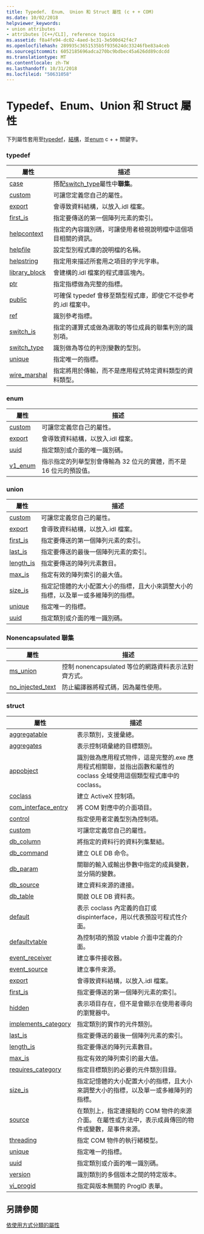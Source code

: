 ```yaml
---
title: Typedef、 Enum、 Union 和 Struct 屬性 (c + + COM)
ms.date: 10/02/2018
helpviewer_keywords:
- union attributes
- attributes [C++/CLI], reference topics
ms.assetid: f8a4fe94-dc02-4aed-bc31-3e500d42f4c7
ms.openlocfilehash: 289935c3651535b5f935624dc33246fbe83a4ceb
ms.sourcegitcommit: 6052185696adca270bc9bdbec45a626dd89cdcdd
ms.translationtype: MT
ms.contentlocale: zh-TW
ms.lasthandoff: 10/31/2018
ms.locfileid: "50631058"
---
```

# <a name="typedef-enum-union-and-struct-attributes"></a>Typedef、Enum、Union 和 Struct 屬性

下列屬性套用至[typedef](../../cpp/aliases-and-typedefs-cpp.md)，[結構](../../cpp/struct-cpp.md)，並[enum](../../cpp/enumerations-cpp.md) c + + 關鍵字。

### <a name="typedef"></a>typedef

|屬性|描述|
|---------------|-----------------|
|[case](case-cpp.md)|搭配[switch_type](switch-type.md)屬性中**聯集**。|
|[custom](custom-cpp.md)|可讓您定義您自己的屬性。|
|[export](export.md)|會導致資料結構，以放入.idl 檔案。|
|[first_is](first-is.md)|指定要傳送的第一個陣列元素的索引。|
|[helpcontext](helpcontext.md)|指定的內容識別碼，可讓使用者檢視說明檔中這個項目相關的資訊。|
|[helpfile](helpfile.md)|設定型別程式庫的說明檔的名稱。|
|[helpstring](helpstring.md)|指定用來描述所套用之項目的字元字串。|
|[library_block](library-block.md)|會建構的.idl 檔案的程式庫區塊內。|
|[ptr](ptr.md)|指定指標做為完整的指標。|
|[public](public-cpp-attributes.md)|可確保 typedef 會移至類型程式庫，即使它不從參考的.idl 檔案中。|
|[ref](ref-cpp.md)|識別參考指標。|
|[switch_is](switch-is.md)|指定的運算式或做為選取的等位成員的聯集判別的識別項。|
|[switch_type](switch-type.md)|識別做為等位的判別變數的型別。|
|[unique](unique-cpp.md)|指定唯一的指標。|
|[wire_marshal](wire-marshal.md)|指定將用於傳輸，而不是應用程式特定資料類型的資料類型。|

### <a name="enum"></a>enum

|屬性|描述|
|---------------|-----------------|
|[custom](custom-cpp.md)|可讓您定義您自己的屬性。|
|[export](export.md)|會導致資料結構，以放入.idl 檔案。|
|[uuid](uuid-cpp-attributes.md)|指定類別或介面的唯一識別碼。|
|[v1_enum](v1-enum.md)|指示指定的列舉型別會傳輸為 32 位元的實體，而不是 16 位元的預設值。|

### <a name="union"></a>union

|屬性|描述|
|---------------|-----------------|
|[custom](custom-cpp.md)|可讓您定義您自己的屬性。|
|[export](export.md)|會導致資料結構，以放入.idl 檔案。|
|[first_is](first-is.md)|指定要傳送的第一個陣列元素的索引。|
|[last_is](last-is.md)|指定要傳送的最後一個陣列元素的索引。|
|[length_is](length-is.md)|指定要傳送的陣列元素數目。|
|[max_is](max-is.md)|指定有效的陣列索引的最大值。|
|[size_is](size-is.md)|指定記憶體的大小配置大小的指標，且大小來調整大小的指標，以及單一或多維陣列的指標。|
|[unique](unique-cpp.md)|指定唯一的指標。|
|[uuid](uuid-cpp-attributes.md)|指定類別或介面的唯一識別碼。|

### <a name="nonencapsulated-union"></a>Nonencapsulated 聯集

|屬性|描述|
|---------------|-----------------|
|[ms_union](ms-union.md)|控制 nonencapsulated 等位的網路資料表示法對齊方式。|
|[no_injected_text](no-injected-text.md)|防止編譯器將程式碼，因為屬性使用。|

### <a name="struct"></a>struct

|屬性|描述|
|---------------|-----------------|
|[aggregatable](aggregatable.md)|表示類別，支援彙總。|
|[aggregates](aggregates.md)|表示控制項彙總的目標類別。|
|[appobject](appobject.md)|識別做為應用程式物件，這是完整的.exe 應用程式相關聯，並指出函數和屬性的 coclass 全域使用這個類型程式庫中的 coclass。|
|[coclass](coclass.md)|建立 ActiveX 控制項。|
|[com_interface_entry](com-interface-entry-cpp.md)|將 COM 對應中的介面項目。|
|[control](control.md)|指定使用者定義型別為控制項。|
|[custom](custom-cpp.md)|可讓您定義您自己的屬性。|
|[db_column](db-column.md)|將指定的資料行的資料列集繫結。|
|[db_command](db-command.md)|建立 OLE DB 命令。|
|[db_param](db-param.md)|關聯的輸入或輸出參數中指定的成員變數，並分隔的變數。|
|[db_source](db-source.md)|建立資料來源的連接。|
|[db_table](db-table.md)|開啟 OLE DB 資料表。|
|[default](default-cpp.md)|表示 coclass 內定義的自訂或 dispinterface，用以代表預設可程式性介面。|
|[defaultvtable](defaultvtable.md)|為控制項的預設 vtable 介面中定義的介面。|
|[event_receiver](event-receiver.md)|建立事件接收器。|
|[event_source](event-source.md)|建立事件來源。|
|[export](export.md)|會導致資料結構，以放入.idl 檔案。|
|[first_is](first-is.md)|指定要傳送的第一個陣列元素的索引。|
|[hidden](hidden.md)|表示項目存在，但不是會顯示在使用者導向的瀏覽器中。|
|[implements_category](implements-category.md)|指定類別的實作的元件類別。|
|[last_is](last-is.md)|指定要傳送的最後一個陣列元素的索引。|
|[length_is](length-is.md)|指定要傳送的陣列元素數目。|
|[max_is](max-is.md)|指定有效的陣列索引的最大值。|
|[requires_category](requires-category.md)|指定目標類別的必要的元件類別目錄。|
|[size_is](size-is.md)|指定記憶體的大小配置大小的指標，且大小來調整大小的指標，以及單一或多維陣列的指標。|
|[source](source-cpp.md)|在類別上，指定連接點的 COM 物件的來源介面。 在屬性或方法中，表示成員傳回的物件或變數，是事件來源。|
|[threading](threading-cpp.md)|指定 COM 物件的執行緒模型。|
|[unique](unique-cpp.md)|指定唯一的指標。|
|[uuid](uuid-cpp-attributes.md)|指定類別或介面的唯一識別碼。|
|[version](version-cpp.md)|識別類別的多個版本之間的特定版本。|
|[vi_progid](vi-progid.md)|指定與版本無關的 ProgID 表單。|

## <a name="see-also"></a>另請參閱

[依使用方式分類的屬性](attributes-by-usage.md)
